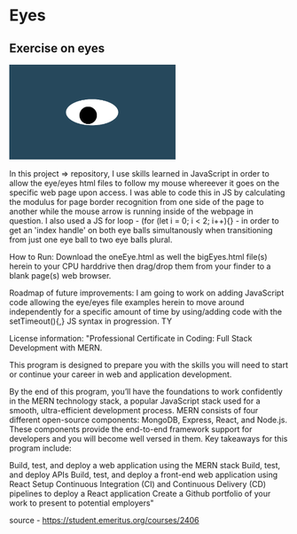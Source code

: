 # Eyes
## Exercise on eyes
<img src= "oneeye.png" width='300'/>


In this project => repository, I use skills learned in JavaScript in order to allow the eye/eyes html files to follow my mouse whereever it goes on the specific web page upon access.  I was able to code this in JS by calculating the modulus for page border recognition from one side of the page to another while the mouse arrow is running inside of the webpage in question.  I also used a JS for loop - (for (let i = 0; i < 2; i++){} - in order to get an 'index handle' on both eye balls simultanously when transitioning from just one eye ball to two eye balls plural.    

How to Run: Download the oneEye.html as well the bigEyes.html file(s) herein to your CPU harddrive then drag/drop them from your finder to a blank page(s) web browser.

Roadmap of future improvements: I am going to work on adding JavaScript code allowing the eye/eyes file examples herein to move around independently for a specific amount of time by using/adding code with the setTimeout(){,} JS syntax in progression. TY

License information: "Professional Certificate in Coding: Full Stack Development with MERN.

This program is designed to prepare you with the skills you will need to start or continue your career in web and application development.

By the end of this program, you’ll have the foundations to work confidently in the MERN technology stack, a popular JavaScript stack used for a smooth, ultra-efficient development process. MERN consists of four different open-source components: MongoDB, Express, React, and Node.js. These components provide the end-to-end framework support for developers and you will become well versed in them. Key takeaways for this program include:

Build, test, and deploy a web application using the MERN stack Build, test, and deploy APIs Build, test, and deploy a front-end web application using React Setup Continuous Integration (CI) and Continuous Delivery (CD) pipelines to deploy a React application Create a Github portfolio of your work to present to potential employers"

source - https://student.emeritus.org/courses/2406
